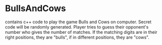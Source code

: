 # BullsAndCows

contains c++ code to play the game Bulls and Cows on computer. Secret code will be randomly generated. Player tries to guess their opponent's number who gives the number of matches. If the matching digits are in their right positions, they are "bulls", if in different positions, they are "cows".

